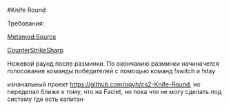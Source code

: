 #Knife Round

Требования:

[Metamod:Source](https://www.sourcemm.net/downloads.php/?branch=master)

[CounterStrikeSharp](https://github.com/roflmuffin/CounterStrikeSharp/releases)


Ножевой раунд после разминки. По окончанию разминки начиначется голосование команды победителей с помощью команд !switch и !stay

изначальный проект https://github.com/oqyh/cs2-Knife-Round, но переделал ближе к тому, что на Faciet, но пока что не могу сделать под систему где есть капитан
